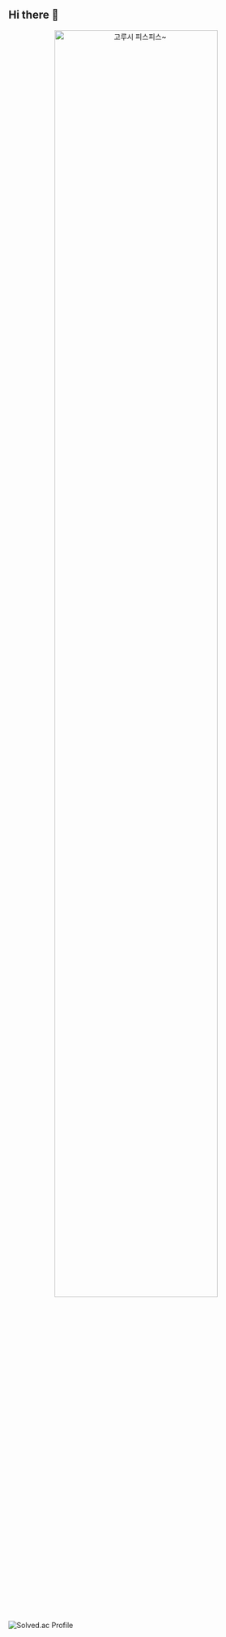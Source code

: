 ## Hi there 👋

<!-- 멋진 배경 애니메이션 GIF -->
<p align="center">
  <img src="https://nas.battlepage.com/upload/2022/0721/210209179de4986ed81b71803684fc800444cca8.gif" alt="고루시 피스피스~" width="80%">
</p>


![Solved.ac Profile](https://mazassumnida.wtf/api/v2/generate_badge?boj=jhb9904)


